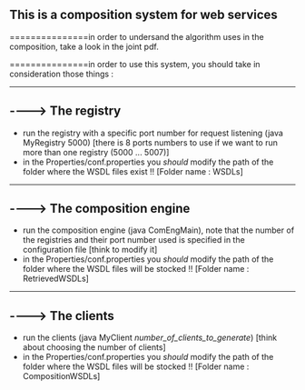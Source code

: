 This is a composition system for web services
----------------------------------------------

===============in order to undersand the algorithm uses in the composition, take a look in the joint pdf.

===============in order to use this system, you should take in consideration those things :

------------------------------------
----> The registry
------------------------------------

- run the registry with a specific port number for request listening (java MyRegistry 5000) [there is 8 ports numbers to use if we want to run more than one registry (5000 ... 5007)]
- in the Properties/conf.properties you *should* modify the path of the folder where the WSDL files exist !! [Folder name : WSDLs]

------------------------------------
----> The composition engine
------------------------------------

- run the composition engine (java ComEngMain), note that the number of the registries and their port number used is specified in the configuration file [think to modify it]
- in the Properties/conf.properties you *should* modify the path of the folder where the WSDL files will be stocked !! [Folder name : RetrievedWSDLs]




------------------------------------
----> The clients
------------------------------------

- run the clients (java MyClient *number_of_clients_to_generate*) [think about choosing the number of clients]
- in the Properties/conf.properties you *should* modify the path of the folder where the WSDL files will be stocked !! [Folder name : CompositionWSDLs]
